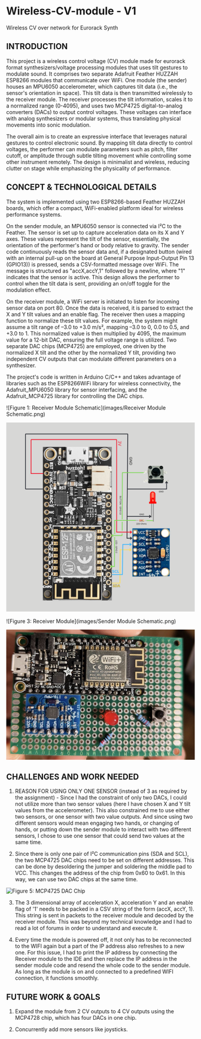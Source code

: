 # Wireless-CV-module - V1
Wireless CV over network for Eurorack Synth

## INTRODUCTION

This project is a wireless control voltage (CV) module made for eurorack format synthesizers/voltage processing modules that uses tilt gestures to modulate sound. It comprises two separate Adafruit Feather HUZZAH ESP8266 modules that communicate over WiFi. One module (the sender) houses an MPU6050 accelerometer, which captures tilt data (i.e., the sensor's orientation in space). This tilt data is then transmitted wirelessly to the receiver module. The receiver processes the tilt information, scales it to a normalized range (0-4095), and uses two MCP4725 digital-to-analog converters (DACs) to output control voltages. These voltages can interface with analog synthesizers or modular systems, thus translating physical movements into sonic modulation.

The overall aim is to create an expressive interface that leverages natural gestures to control electronic sound. By mapping tilt data directly to control voltages, the performer can modulate parameters such as pitch, filter cutoff, or amplitude through subtle tilting movement while controlling some other instrument remotely. The design is minimalist and wireless, reducing clutter on stage while emphasizing the physicality of performance.

## CONCEPT & TECHNOLOGICAL DETAILS

The system is implemented using two ESP8266-based Feather HUZZAH boards, which offer a compact, WiFi-enabled platform ideal for wireless performance systems.

On the sender module, an MPU6050 sensor is connected via I²C to the Feather. The sensor is set up to capture acceleration data on its X and Y axes. These values represent the tilt of the sensor, essentially, the orientation of the performer's hand or body relative to gravity. The sender code continuously reads the sensor data and, if a designated button (wired with an internal pull-up on the board at General Purpose Input-Output Pin 13 (GPIO13)) is pressed, sends a CSV-formatted message over WiFi. The message is structured as "accX,accY,1" followed by a newline, where "1" indicates that the sensor is active. This design allows the performer to control when the tilt data is sent, providing an on/off toggle for the modulation effect.

On the receiver module, a WiFi server is initiated to listen for incoming sensor data on port 80. Once the data is received, it is parsed to extract the X and Y tilt values and an enable flag. The receiver then uses a mapping function to normalize these tilt values. For example, the system might assume a tilt range of –3.0 to +3.0 m/s², mapping –3.0 to 0, 0.0 to 0.5, and +3.0 to 1. This normalized value is then multiplied by 4095, the maximum value for a 12-bit DAC, ensuring the full voltage range is utilized. Two separate DAC chips (MCP4725) are employed, one driven by the normalized X tilt and the other by the normalized Y tilt, providing two independent CV outputs that can modulate different parameters on a synthesizer.

The project's code is written in Arduino C/C++ and takes advantage of libraries such as the ESP8266WiFi library for wireless connectivity, the Adafruit_MPU6050 library for sensor interfacing, and the Adafruit_MCP4725 library for controlling the DAC chips.

![Figure 1: Receiver Module Schematic](images/Receiver Module Schematic.png)

![Figure 2: Sender Module Schematic](images/sender-schematic.png)

![Figure 3: Receiver Module](images/Sender Module Schematic.png)

![Figure 4: Sender Module](images/sender-module.png)

## CHALLENGES AND WORK NEEDED

1) REASON FOR USING ONLY ONE SENSOR (instead of 3 as required by the assignment) - Since I had the constraint of only two DACs, I could not utilize more than two sensor values (here I have chosen X and Y tilt values from the accelerometer). This also constrained me to use either two sensors, or one sensor with two value outputs. And since using two different sensors would mean engaging two hands, or changing of hands, or putting down the sender module to interact with two different sensors, I chose to use one sensor that could send two values at the same time.

2) Since there is only one pair of I²C communication pins (SDA and SCL), the two MCP4725 DAC chips need to be set on different addresses. This can be done by desoldering the jumper and soldering the middle pad to VCC. This changes the address of the chip from 0x60 to 0x61. In this way, we can use two DAC chips at the same time.

![Figure 5: MCP4725 DAC Chip](images/mcp4725-chip.png)

3) The 3 dimensional array of acceleration X, acceleration Y and an enable flag of '1' needs to be packed in a CSV string of the form (accX, accY, 1). This string is sent in packets to the receiver module and decoded by the receiver module. This was beyond my technical knowledge and I had to read a lot of forums in order to understand and execute it.

4) Every time the module is powered off, it not only has to be reconnected to the WIFI again but a part of the IP address also refreshes to a new one. For this issue, I had to print the IP address by connecting the Receiver module to the IDE and then replace the IP address in the sender module code and resend the whole code to the sender module. As long as the module is on and connected to a predefined WIFI connection, it functions smoothly.

## FUTURE WORK & GOALS

1) Expand the module from 2 CV outputs to 4 CV outputs using the MCP4728 chip, which has four DACs in one chip.

2) Concurrently add more sensors like joysticks.
